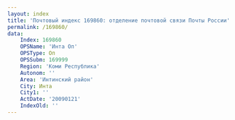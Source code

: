 ```yaml
---
layout: index
title: 'Почтовый индекс 169860: отделение почтовой связи Почты России'
permalink: /169860/
data:
    Index: 169860
    OPSName: 'Инта Оп'
    OPSType: Оп
    OPSSubm: 169999
    Region: 'Коми Республика'
    Autonom: ''
    Area: 'Интинский район'
    City: Инта
    City1: ''
    ActDate: '20090121'
    IndexOld: ''
---
```

